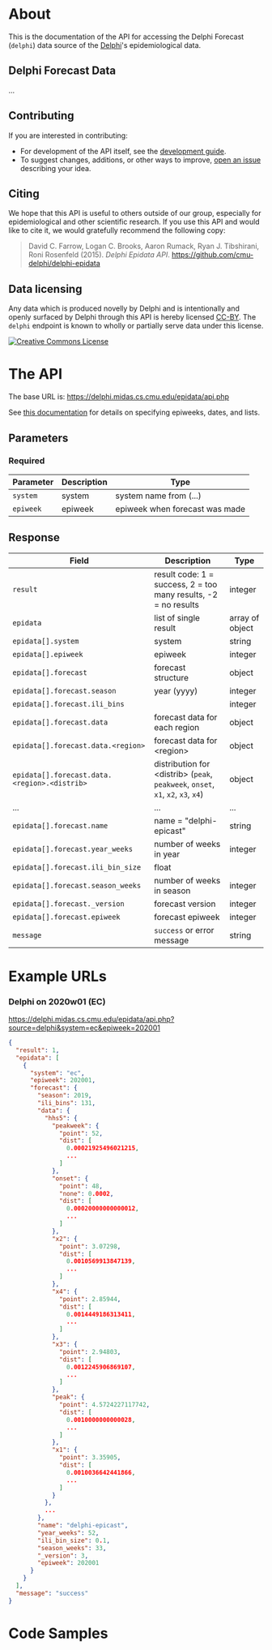 # About

This is the documentation of the API for accessing the Delphi Forecast (`delphi`) data source of
the [Delphi](https://delphi.cmu.edu/)'s epidemiological data.

## Delphi Forecast Data

... <!-- TODO -->

## Contributing

If you are interested in contributing:

- For development of the API itself, see the
  [development guide](docs/epidata_development.md).
- To suggest changes, additions, or other ways to improve,
  [open an issue](https://github.com/cmu-delphi/delphi-epidata/issues/new)
  describing your idea.

## Citing

We hope that this API is useful to others outside of our group, especially for
epidemiological and other scientific research. If you use this API and would
like to cite it, we would gratefully recommend the following copy:

> David C. Farrow,
> Logan C. Brooks,
> Aaron Rumack,
> Ryan J. Tibshirani,
> Roni Rosenfeld
> (2015).
> _Delphi Epidata API_.
> https://github.com/cmu-delphi/delphi-epidata

## Data licensing

Any data which is produced novelly by Delphi and is intentionally and openly
surfaced by Delphi through this API is hereby licensed
[CC-BY](https://creativecommons.org/licenses/by/4.0/). The `delphi` endpoint is known to wholly or partially serve data
under this license.

[![Creative Commons License](https://i.creativecommons.org/l/by/4.0/88x31.png)](https://creativecommons.org/licenses/by/4.0/)


# The API

The base URL is: https://delphi.midas.cs.cmu.edu/epidata/api.php

See [this documentation](README.md) for details on specifying epiweeks, dates, and lists.

## Parameters

### Required

| Parameter | Description | Type |
| --- | --- | --- |
| `system` | system | system name from (...) <!-- TODO --> |
| `epiweek` | epiweek | epiweek when forecast was made |

## Response

| Field | Description | Type |
| --- | --- | --- |
| `result` | result code: 1 = success, 2 = too many results, -2 = no results | integer |
| `epidata` | list of single result | array of object |
| `epidata[].system` | system | string |
| `epidata[].epiweek` | epiweek | integer |
| `epidata[].forecast` | forecast structure | object |
| `epidata[].forecast.season` | year (yyyy) | integer |
| `epidata[].forecast.ili_bins` | | integer |
| `epidata[].forecast.data` | forecast data for each region | object |
| `epidata[].forecast.data.<region>` | forecast data for \<region\> | object |
| `epidata[].forecast.data.<region>.<distrib>` | distribution for \<distrib\> (`peak`, `peakweek`, `onset`, `x1`, `x2`, `x3`, `x4`) | object |
| ... | ... | ... | <!-- TODO -->
| `epidata[].forecast.name` | name = "delphi-epicast" | string |
| `epidata[].forecast.year_weeks` | number of weeks in year | integer |
| `epidata[].forecast.ili_bin_size` | float |
| `epidata[].forecast.season_weeks` | number of weeks in season | integer |
| `epidata[].forecast._version` | forecast version | integer |
| `epidata[].forecast.epiweek` | forecast epiweek | integer |
| `message` | `success` or error message | string |

# Example URLs

### Delphi on 2020w01 (EC)
https://delphi.midas.cs.cmu.edu/epidata/api.php?source=delphi&system=ec&epiweek=202001

```json
{
  "result": 1,
  "epidata": [
    {
      "system": "ec",
      "epiweek": 202001,
      "forecast": {
        "season": 2019,
        "ili_bins": 131,
        "data": {
          "hhs5": {
            "peakweek": {
              "point": 52,
              "dist": [
                0.00021925496021215,
                ...
              ]
            },
            "onset": {
              "point": 48,
              "none": 0.0002,
              "dist": [
                0.00020000000000012,
                ...
              ]
            },
            "x2": {
              "point": 3.07298,
              "dist": [
                0.0010569913847139,
                ...
              ]
            },
            "x4": {
              "point": 2.85944,
              "dist": [
                0.0014449186313411,
                ...
              ]
            },
            "x3": {
              "point": 2.94803,
              "dist": [
                0.0012245906869107,
                ...
              ]
            },
            "peak": {
              "point": 4.5724227117742,
              "dist": [
                0.0010000000000028,
                ...
              ]
            },
            "x1": {
              "point": 3.35905,
              "dist": [
                0.0010036642441866,
                ...
              ]
            }
          },
          ...
        },
        "name": "delphi-epicast",
        "year_weeks": 52,
        "ili_bin_size": 0.1,
        "season_weeks": 33,
        "_version": 3,
        "epiweek": 202001
      }
    }
  ],
  "message": "success"
}
```

# Code Samples

<!-- TODO: fix -->
